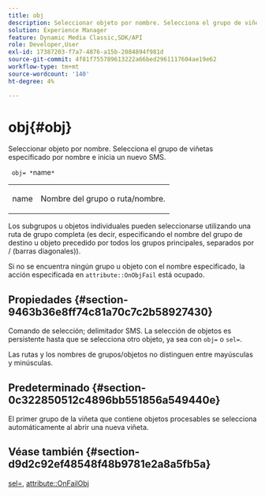```yaml
---
title: obj
description: Seleccionar objeto por nombre. Selecciona el grupo de viñetas especificado por nombre e inicia un nuevo SMS.
solution: Experience Manager
feature: Dynamic Media Classic,SDK/API
role: Developer,User
exl-id: 17387203-f7a7-4876-a15b-2084894f981d
source-git-commit: 4f81f755789613222a66bed2961117604ae19e62
workflow-type: tm+mt
source-wordcount: '140'
ht-degree: 4%

---
```


# obj{#obj}

Seleccionar objeto por nombre. Selecciona el grupo de viñetas especificado por nombre e inicia un nuevo SMS.

` obj= *`name`*`

<table id="simpletable_6E0DA6CBCDCF4CDDAFA5A4C38E0D5FC5"> 
 <tr class="strow"> 
  <td class="stentry"> <p> <span class="codeph"> <span class="varname"> name </span> </span> </p> </td> 
  <td class="stentry"> <p>Nombre del grupo o ruta/nombre. </p> </td> 
 </tr> 
</table>

Los subgrupos u objetos individuales pueden seleccionarse utilizando una ruta de grupo completa (es decir, especificando el nombre del grupo de destino u objeto precedido por todos los grupos principales, separados por / (barras diagonales)).

Si no se encuentra ningún grupo u objeto con el nombre especificado, la acción especificada en `attribute::OnObjFail` está ocupado.

## Propiedades {#section-9463b36e8ff74c81a70c7c2b58927430}

Comando de selección; delimitador SMS. La selección de objetos es persistente hasta que se selecciona otro objeto, ya sea con `obj=` o `sel=`.

Las rutas y los nombres de grupos/objetos no distinguen entre mayúsculas y minúsculas.

## Predeterminado {#section-0c322850512c4896bb551856a549440e}

El primer grupo de la viñeta que contiene objetos procesables se selecciona automáticamente al abrir una nueva viñeta.

## Véase también {#section-d9d2c92ef48548f48b9781e2a8a5fb5a}

[sel=](../../../../../ir-api/http-protocol/image-rendering-api-ref/c-ir-http-protocol-ref/c-ir-http-protocol-command-reference/r-ir-sel.md#reference-01322c58d414481385c29fcdd27a090b), [attribute::OnFailObj](../../../../../ir-api/material-cat/image-rendering-api-ref/c-ir-material-catalog/c-ir-attributes-reference/r-ir-onfailobj.md#reference-4c6ba90418e84da5831f8573bbbf2c8d)
